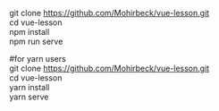 git clone https://github.com/Mohirbeck/vue-lesson.git \
cd vue-lesson\
npm install\
npm run serve

#for yarn users\
git clone https://github.com/Mohirbeck/vue-lesson.git \
cd vue-lesson\
yarn install\
yarn serve